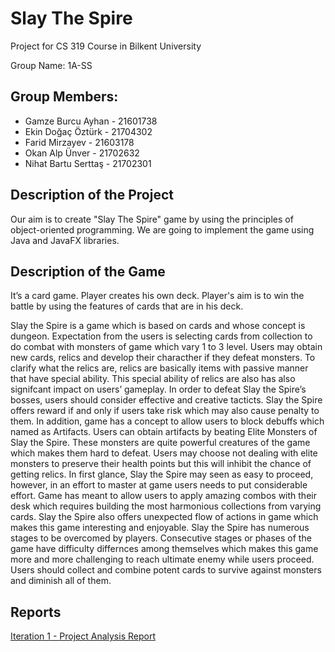 # Slay The Spire
Project for CS 319 Course in Bilkent University

Group Name: 1A-SS

## Group Members:
* Gamze Burcu Ayhan - 21601738
* Ekin Doğaç Öztürk - 21704302
* Farid Mirzayev - 21603178
* Okan Alp Ünver - 21702632
* Nihat Bartu Serttaş - 21702301


## Description of the Project
Our aim is to create "Slay The Spire" game by using the principles of object-oriented programming. We are going to implement the game using Java and JavaFX libraries.


## Description of the Game
It’s a card game. Player creates his own deck. Player's aim is to win the battle by using the features of cards that are in his deck.




Slay the Spire is a game which is based on cards and whose concept is dungeon. Expectation from the users is selecting cards from collection to do combat with monsters of game which vary 1 to 3 level. Users may obtain new cards, relics and develop their characther if they defeat monsters. To clarify what the relics are, relics are basically items with passive manner that have special ability. This special ability of relics are also has also signifcant impact on users’ gameplay. In order to defeat Slay the Spire’s bosses, users should consider effective and creative tacticts. Slay the Spire offers reward if and only if users take risk which may also cause penalty to them. In addition, game has a concept to allow users to block debuffs which named as Artifacts. Users can obtain artifacts by beating Elite Monsters of Slay the Spire. These monsters are quite powerful creatures of the game which makes them hard to defeat. Users may choose not dealing with elite monsters to preserve their health points but this will inhibit the chance of getting relics. In first glance, Slay the Spire may seen as easy to proceed, however, in an effort to master at game users needs to put considerable effort. Game has meant to allow users to apply amazing combos with their desk which requires building the most harmonious collections from varying cards. Slay the Spire also offers unexpected flow of actions in game which makes this game interesting and enjoyable.
Slay the Spire has numerous stages to be overcomed by players. Consecutive stages or phases of the game have difficulty differnces among themselves which makes this game more and more challenging to reach ultimate enemy while users proceed. Users should collect and combine potent cards to survive against monsters and diminish all of them.



## Reports
[Iteration 1 - Project Analysis Report](https://docs.google.com/document/d/1nEiZlLqKQPNkVNmW84WLGqNWuTkxyio9eq07-fjDxbk/edit?usp=sharing)


